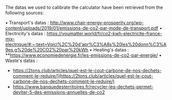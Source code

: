 The datas we used to calibrate the calculator have been retrieved from the following sources:

• Transport's datas :  http://www.chair-energy-prosperity.org/wp-content/uploads/2019/01/emissions-de-co2-par-mode-de-transport.pdf
• Electricity's datas : https://youmatter.world/fr/co2-kwh-electricite-france-mix-electrique/#:~:text=Voici%2C%20d'apr%C3%A8s%20les%20donn%C3%A9es,g%20de%20CO2%20par%20kWh
• Heating's datas : **https://www.economiedenergie.fr/les-emissions-de-co2-par-energie/
• Waste's datas : 
- https://2tons.club/articles/quel-est-le-cout-carbone-de-nos-dechets-comment-le-reduire/](https://2tons.club/articles/quel-est-le-cout-carbone-de-nos-dechets-comment-le-reduire/)
- https://www.banquedesterritoires.fr/recycler-les-dechets-permet-deviter-5-des-emissions-annuelles-de-co2